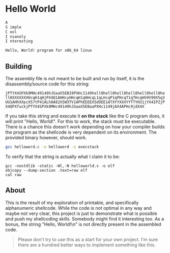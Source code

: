 # Hello World

```txt
A
S imple
C ool
I nsanely
I nteresting

Hello, World! program for x86_64 linux
```

## Building

The assembly file is not meant to be built and run by itself, it is the disassembly/source code for this string:

`jPTYX4SPXk9MHc49149hJGaaX5EB19PXHc1149hell0hell0hell0hell0hell0hell0hell0XXXXXXXHcqH1qHjPX4Q1AHHcyHHcqH1qHHcqL1qLHcqP1qPHcqT1qTHcqHh9V99X5q3UU1AHhXXpcX57tP41ALh8A82X5W3TV1APhEEEEX5dOEE1ATXYYXXXYYTTYH31jYX4IPZjPX4QPXfuckjPTYX4SPXk9MHc49149hJGaaX5EBaaPXHc1149jAX4APHc9jdX4X`

If you take this string and execute it **on the stack** like the C program does, it will print "Hello, World!". For this to work, the stack must be executable. There is a chance this doesn't work depending on how your compiler builds the program as the shellcode is very dependent on its environment. The provided binary however, should work.

```bash
gcc helloword.c -o helloword -z execstack
```

To verify that the string is actually what I claim it to be:

```
gcc -nostdlib -static -Wl,-N helloworld.s -o elf
objcopy --dump-section .text=raw elf
cat raw
```

## About

This is the result of my exploration of printable, and specifically alphanumeric shellcode.
While the code is not optimal in any way and maybe not very clear, this project is just to demonstrate what is possible and push my shellcoding skills. Somebody might find it interesting too.
As a bonus, the string "Hello, World!\n" is not directly present in the assembled code.

> Please don't try to use this as a start for your own project. I'm sure there are a hundred better ways to implement something like this.
